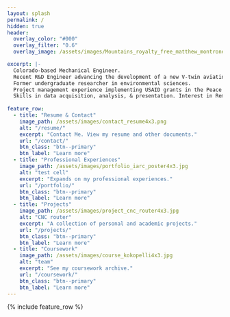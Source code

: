 ```yaml
---
layout: splash
permalink: /
hidden: true
header:
  overlay_color: "#000"
  overlay_filter: "0.6"
  overlay_image: /assets/images/Mountains_royalty_free_matthew_montrone.jpg

excerpt: |-
  Colorado-based Mechanical Engineer.
  Recent R&D Engineer advancing the development of a new V-twin aviation engine.  
  Former undergraduate researcher in environmental sciences.
  Project management experience implementing USAID grants in the Peace Corps.
  Skills in data acquisition, analysis, & presentation. Interest in Remote Sensing Applications.
  
feature_row:
  - title: "Resume & Contact"
    image_path: /assets/images/contact_resume4x3.png
    alt: "/resume/"
    excerpt: "Contact Me. View my resume and other documents."
    url: "/contact/"
    btn_class: "btn--primary"
    btn_label: "Learn more"
  - title: "Professional Experiences"
    image_path: /assets/images/portfolio_iarc_poster4x3.jpg
    alt: "test cell"
    excerpt: "Expands on my professional experiences."
    url: "/portfolio/"
    btn_class: "btn--primary"
    btn_label: "Learn more"
  - title: "Projects"
    image_path: /assets/images/project_cnc_router4x3.jpg
    alt: "CNC router"
    excerpt: "A collection of personal and academic projects."
    url: "/projects/"
    btn_class: "btn--primary"
    btn_label: "Learn more"   
  - title: "Coursework"
    image_path: /assets/images/course_kokopelli4x3.jpg
    alt: "team"
    excerpt: "See my coursework archive."
    url: "/coursework/"
    btn_class: "btn--primary"
    btn_label: "Learn more"   
---
```


{% include feature_row %}


